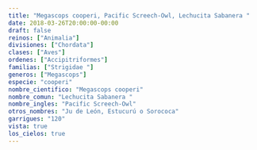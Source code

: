 ```yaml
---
title: "Megascops cooperi, Pacific Screech-Owl, Lechucita Sabanera "
date: 2018-03-26T20:00:00-00:00
draft: false
reinos: ["Animalia"]
divisiones: ["Chordata"]
clases: ["Aves"]
ordenes: ["Accipitriformes"]
familias: ["Strigidae "]
generos: ["Megascops"]
especie: "cooperi"
nombre_cientifico: "Megascops cooperi"
nombre_comun: "Lechucita Sabanera "
nombre_ingles: "Pacific Screech-Owl"
otros_nombres: "Ju de León, Estucurú o Sorococa"
garrigues: "120"
vista: true
los_cielos: true
---
```

